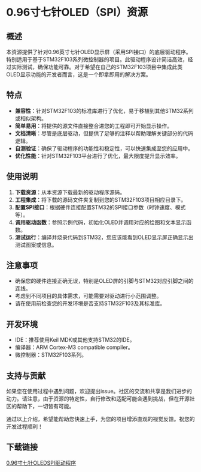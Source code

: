 # 0.96寸七针OLED（SPI）资源

## 概述

本资源提供了针对0.96英寸七针OLED显示屏（采用SPI接口）的底层驱动程序。特别适用于基于STM32F103系列微控制器的项目。此驱动程序设计简洁高效，经过实际测试，确保功能可靠。对于希望在自己的STM32F103项目中集成此类OLED显示功能的开发者而言，这是一个即拿即用的解决方案。

## 特点

- **兼容性**：针对STM32F103的标准库进行了优化，易于移植到其他STM32系列或相似架构。
- **简单易用**：将提供的源文件直接整合进您的工程即可开始显示操作。
- **文档清晰**：尽管是底层驱动，但提供了足够的注释以帮助理解关键部分的代码逻辑。
- **自测验证**：确保了驱动程序的功能性和稳定性，可以快速集成至您的应用中。
- **优化性能**：针对STM32F103平台进行了优化，最大限度提升显示效率。

## 使用说明

1. **下载资源**：从本资源下载最新的驱动程序源码。
2. **工程集成**：将下载的源码文件夹复制到您的STM32F103项目相应目录下。
3. **配置SPI接口**：根据硬件连接配置STM32的SPI接口参数（时钟速度、模式等）。
4. **调用驱动函数**：参照示例代码，初始化OLED并调用对应的绘图和文本显示函数。
5. **测试运行**：编译并烧录代码到STM32，您应该能看到OLED显示屏正确显示出测试图案或信息。

## 注意事项

- 确保您的硬件连接正确无误，特别是OLED屏的引脚与STM32对应引脚之间的连线。
- 考虑到不同项目的具体需求，可能需要对驱动进行小范围调整。
- 请在使用前检查您的开发环境是否支持STM32F103及其标准库。

## 开发环境

- IDE：推荐使用Keil MDK或其他支持STM32的IDE。
- 编译器：ARM Cortex-M3 compatible compiler。
- 微控制器：STM32F103系列。

## 支持与贡献

如果您在使用过程中遇到问题，欢迎提出issue。社区的交流和共享是我们进步的动力。请注意，由于资源的特定性，自行修改和适配可能会遇到挑战，但在开源社区的帮助下，一切皆有可能。

通过以上介绍，希望能帮助您快速上手，为您的项目增添直观的视觉反馈。祝您的开发过程顺利！

## 下载链接

[0.96寸七针OLEDSPI驱动程序](https://pan.quark.cn/s/1d0ece6c12b7)